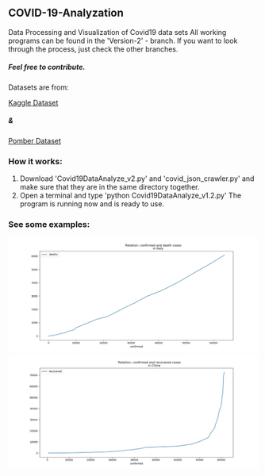 ## COVID-19-Analyzation

Data Processing and Visualization of Covid19 data sets
All working programs can be found in the 'Version-2' - branch.
If you want to look through the process, just check the other branches.

##### Feel free to contribute.



Datasets are from:

[Kaggle Dataset](https://www.kaggle.com/sudalairajkumar/novel-corona-virus-2019-dataset)
##### &
[Pomber Dataset](https://pomber.github.io/covid19/timeseries.json)



### How it works:
1) Download 'Covid19DataAnalyze_v2.py' and 'covid_json_crawler.py' and make sure that they are in the
   same directory together. 
2) Open a terminal and type 'python Covid19DataAnalyze_v1.2.py'
   The program is running now and is ready to use.


### See some examples:


![](https://github.com/m1ghtfr3e/COVID-19-Analyzation/blob/img/conf-dead.jpg)
![](https://github.com/m1ghtfr3e/COVID-19-Analyzation/blob/img/conf-rec-CN.jpeg)
